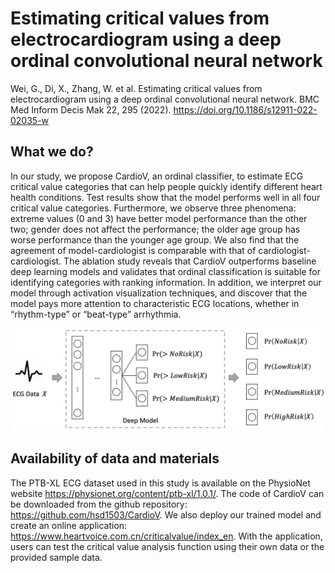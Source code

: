 # Estimating critical values from electrocardiogram using a deep ordinal convolutional neural network

Wei, G., Di, X., Zhang, W. et al. Estimating critical values from electrocardiogram using a deep ordinal convolutional neural network. BMC Med Inform Decis Mak 22, 295 (2022). https://doi.org/10.1186/s12911-022-02035-w

## What we do?

In our study, we propose CardioV, an ordinal classifier, to estimate ECG critical value categories that can help people quickly identify different heart health conditions. Test results show that the model performs well in all four critical value categories. Furthermore, we observe three phenomena: extreme values (0 and 3) have better model performance than the other two; gender does not affect the performance; the older age group has worse performance than the younger age group. We also find that the agreement of model-cardiologist is comparable with that of cardiologist-cardiologist. The ablation study reveals that CardioV outperforms baseline deep learning models and validates that ordinal classification is suitable for identifying categories with ranking information. In addition, we interpret our model through activation visualization techniques, and discover that the model pays more attention to characteristic ECG locations, whether in “rhythm-type” or “beat-type” arrhythmia.

<p align="center">
<img src="pics/fw.png" width="500" />
</p>

## Availability of data and materials

The PTB-XL ECG dataset used in this study is available on the PhysioNet website https://physionet.org/content/ptb-xl/1.0.1/. The code of CardioV can be downloaded from the github repository: https://github.com/hsd1503/CardioV. We also deploy our trained model and create an online application: https://www.heartvoice.com.cn/criticalvalue/index_en. With the application, users can test the critical value analysis function using their own data or the provided sample data.

